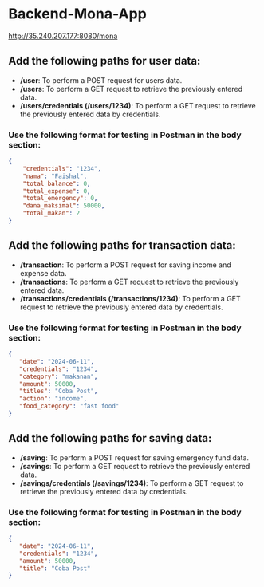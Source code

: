 # Backend-Mona-App

http://35.240.207.177:8080/mona

## Add the following paths for user data:
- **/user**: To perform a POST request for users data.
- **/users**: To perform a GET request to retrieve the previously entered data.
- **/users/credentials (/users/1234)**: To perform a GET request to retrieve the previously entered data by credentials.

### Use the following format for testing in Postman in the body section:
```json
{
    "credentials": "1234",
    "nama": "Faishal",
    "total_balance": 0,
    "total_expense": 0,
    "total_emergency": 0,
    "dana_maksimal": 50000,
    "total_makan": 2
}
```

## Add the following paths for transaction data:
- **/transaction**: To perform a POST request for saving income and expense data.
- **/transactions**: To perform a GET request to retrieve the previously entered data.
- **/transactions/credentials (/transactions/1234)**: To perform a GET request to retrieve the previously entered data by credentials.

### Use the following format for testing in Postman in the body section:
```json
{
   "date": "2024-06-11",
   "credentials": "1234",
   "category": "makanan",
   "amount": 50000,
   "titles": "Coba Post",
   "action": "income",
   "food_category": "fast food"
}
```

## Add the following paths for saving data:
- **/saving**: To perform a POST request for saving emergency fund data.
- **/savings**: To perform a GET request to retrieve the previously entered data.
- **/savings/credentials (/savings/1234)**: To perform a GET request to retrieve the previously entered data by credentials.

### Use the following format for testing in Postman in the body section:
```json
{
   "date": "2024-06-11",
   "credentials": "1234",
   "amount": 50000,
   "title": "Coba Post"
}
```
